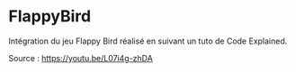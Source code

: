 # FlappyBird
Intégration du jeu Flappy Bird réalisé en suivant un tuto de Code Explained.

Source : https://youtu.be/L07i4g-zhDA

